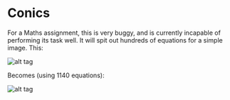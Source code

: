Conics
======

For a Maths assignment, this is very buggy, and is currently incapable of performing its task well.
It will spit out hundreds of equations for a simple image.
This:

![alt tag](https://raw.github.com/***REMOVED***/Conics/master/rio-ro.jpg)

Becomes (using 1140 equations):

![alt tag](http://i.imgur.com/TlJuLSm.jpg)
